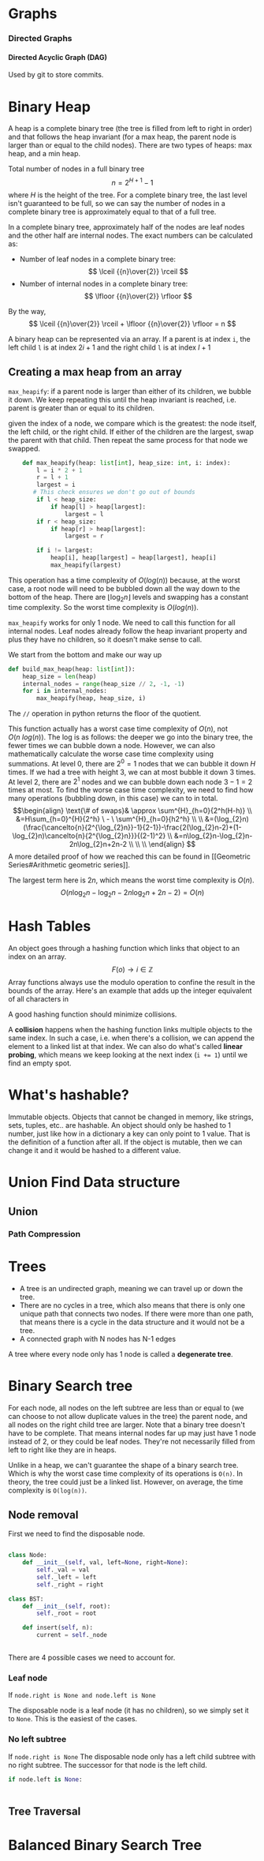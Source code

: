 # Graphs
### Directed Graphs

#### Directed Acyclic Graph (DAG)
Used by git to store commits.


# Binary Heap
A heap is a complete binary tree (the tree is filled from left to right in order) and that follows the heap invariant (for a max heap, the parent node is larger than or equal to the child nodes). There are two types of heaps: max heap, and a min heap. 

Total number of nodes in a full binary tree
$$
n = 2^{H+1}-1
$$
where $H$ is the height of the tree. For a complete binary tree, the last level isn't guaranteed to be full, so we can say the number of nodes in a complete binary tree is approximately equal to that of a full tree.

In a complete binary tree, approximately half of the nodes are leaf nodes and the other half are internal nodes. The exact numbers can be calculated as:
- Number of leaf nodes in a complete binary tree:
$$
\lceil {{n}\over{2}} \rceil
$$
- Number of internal nodes in a complete binary tree:
$$
\lfloor {{n}\over{2}} \rfloor
$$

By the way, 
$$
\lceil {{n}\over{2}} \rceil + \lfloor {{n}\over{2}} \rfloor = n
$$

A binary heap can be represented via an array. If a parent is at index `i`, the left child `l` is at index $2i+1$ and the right child `l` is at index $l+1$

## Creating a max heap from an array

`max_heapify`: if a parent node is larger than either of its children, we bubble it down. We keep repeating this until the heap invariant is reached, i.e. parent is greater than or equal to its children.  

given the index of a node, we compare which is the greatest: the node itself, the left child, or the right child. If either of the children are the largest, swap the parent with that child. Then repeat the same process for that node we swapped.

```python
    def max_heapify(heap: list[int], heap_size: int, i: index):
        l = i * 2 + 1
        r = l + 1
        largest = i
       # This check ensures we don't go out of bounds
        if l < heap_size:
            if heap[l] > heap[largest]:
                largest = l
        if r < heap_size:
            if heap[r] > heap[largest]:
                largest = r

        if i != largest:
            heap[i], heap[largest] = heap[largest], heap[i]
            max_heapify(largest)
```

This operation has a time complexity of $O(log(n))$ because, at the worst case, a root node will need to be bubbled down all the way down to the bottom of the heap. There are $\lfloor \log_{2}n \rfloor$ levels and swapping has a constant time complexity. So the worst time complexity is $O(log(n))$.

`max_heapify` works for only 1 node. We need to call this function for all internal nodes. Leaf nodes already follow the heap invariant property and plus they have no children, so it doesn't make sense to call.

We start from the bottom and make our way up

```python
def build_max_heap(heap: list[int]):
    heap_size = len(heap)
    internal_nodes = range(heap_size // 2, -1, -1)
    for i in internal_nodes:
        max_heapify(heap, heap_size, i)
```

The `//` operation in python returns the floor of the quotient.

This function actually has a worst case time complexity of $O(n)$, not $O(n \ log(n))$. The log is as follows: the deeper we go into the binary tree, the fewer times we can bubble down a node. However, we can also mathematically calculate the worse case time complexity using summations. At level 0, there are $2^0=1$ nodes that we can bubble it down $H$ times. If we had a tree with height 3, we can at most bubble it down 3 times. At level 2, there are $2^1$ nodes and we can bubble down each node $3-1=2$ times at most. To find the worse case time complexity, we need to find how many operations (bubbling down, in this case) we can to in total. 
$$\begin{align}
\text{\# of swaps}& \approx \sum^{H}_{h=0}{2^h(H-h)} \\
&=H\sum_{h=0}^{H}{2^h} \ - \ \sum^{H}_{h=0}{h2^h} \\ \\
&=(\log_{2}n)(\frac{\cancelto{n}{2^{\log_{2}n}}-1}{2-1})-\frac{2(\log_{2}n-2)+(1-\log_{2}n)\cancelto{n}{2^{\log_{2}n}}}{(2-1)^2} \\
&=n\log_{2}n-\log_{2}n-2n\log_{2}n+2n-2 \\ \\ \\
\end{align}
$$
A more detailed proof of how we reached this can be found in [[Geometric Series#Arithmetic geometric series]]. 

The largest term here is $2n$, which means the worst time complexity is $O(n)$.
$$
O\Big( n\log_{2}n-\log_{2}n-2n\log_{2}n+2n-2 \Big)=O(n)
$$

# Hash Tables
An object goes through a hashing function which links that object to an index on an array. 
$$
F(o) \to i \in \mathbb{Z}
$$
Array functions always use the modulo operation to confine the result in the bounds of the array. Here's an example that adds up the integer equivalent of all characters in 

A good hashing function should minimize collisions. 

A **collision** happens when the hashing function links multiple objects to the same index. In such a case, i.e. when there's a collision, we can append the element to a linked list at that index. We can also do what's called **linear probing**, which means we keep looking at the next index (`i += 1`) until we find an empty spot. 

# What's hashable?
Immutable objects. Objects that cannot be changed in memory, like strings, sets, tuples, etc.. are hashable. An object should only be hashed to 1 number, just like how in a dictionary a key can only point to 1 value. That is the definition of a function after all. If the object is mutable, then we can change it and it would be hashed to a different value. 


# Union Find Data structure



## Union


### Path Compression




# Trees
- A tree is an undirected graph, meaning we can travel up or down the tree. 
- There are no cycles in a tree, which also means that there is only one unique path that connects two nodes. If there were more than one path, that means there is a cycle in the data structure and it would not be a tree. 
- A connected graph with N nodes has N-1 edges

A tree where every node only has 1 node is called a **degenerate tree**.
# Binary Search tree
For each node, all nodes on the left subtree are less than or equal to (we can choose to not allow duplicate values in the tree) the parent node, and all nodes on the right child tree are larger. 
Note that a binary tree doesn't have to be complete. That means internal nodes far up may just have 1 node instead of 2, or they could be leaf nodes. They're not necessarily filled from left to right like they are in heaps. 


Unlike in a heap, we can't guarantee the shape of a binary search tree. Which is why the worst case time complexity of its operations is `O(n)`. In theory, the tree could just be a linked list. However, on average, the time complexity is `O(log(n))`.

## Node removal
First we need to find the disposable node.
```python

class Node:
	def __init__(self, val, left=None, right=None):
		self._val = val
		self._left = left
		self._right = right

class BST:
	def __init__(self, root):
		self._root = root

	def insert(self, n):
		current = self._node
		

```


There are 4 possible cases we need to account for.
### Leaf node
If `node.right is None and node.left is None`

The disposable node is a leaf node (it has no children), so we simply set it to `None`. This is the easiest of the cases.

### No left subtree
If `node.right is None` 
The disposable node only has a left child subtree with no right subtree.
The successor for that node is the left child.

```python
if node.left is None:
	

```
## Tree Traversal

# Balanced Binary Search Tree

